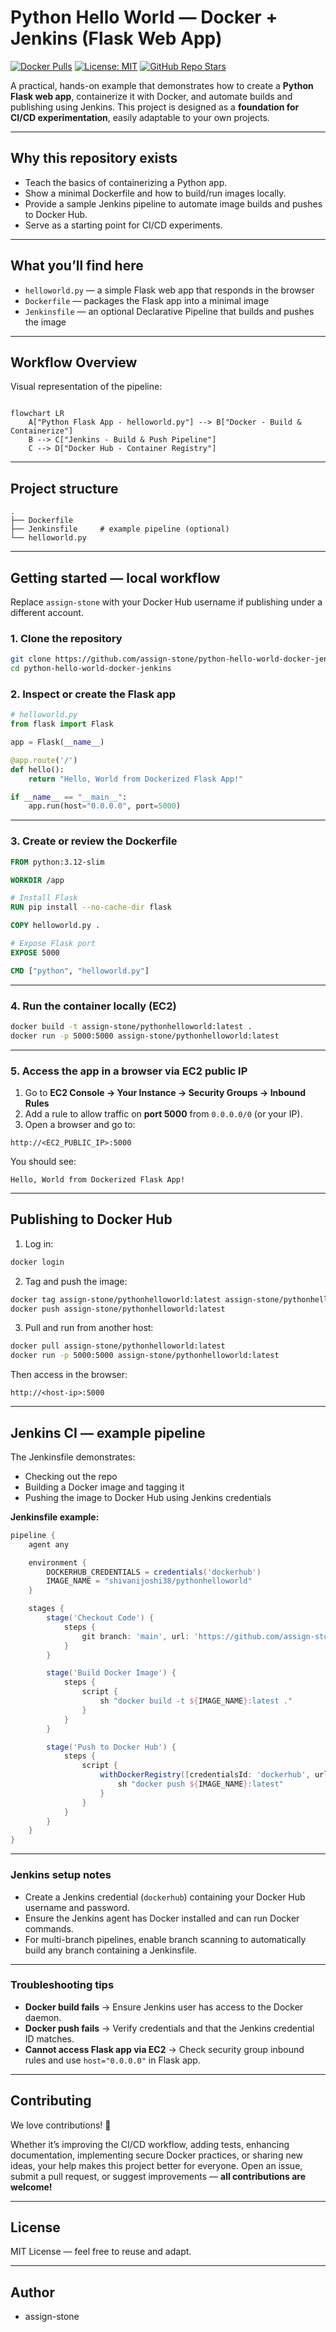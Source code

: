 # Python Hello World — Docker + Jenkins (Flask Web App)


[![Docker Pulls](https://img.shields.io/docker/pulls/shivanijoshi38/pythonhelloworld?logo=docker)](https://hub.docker.com/r/shivanijoshi38/pythonhelloworld)
[![License: MIT](https://img.shields.io/badge/License-MIT-green.svg)](LICENSE)
[![GitHub Repo Stars](https://img.shields.io/github/stars/assign-stone/python-hello-world-docker-jenkins?style=social)](https://github.com/assign-stone/python-hello-world-docker-jenkins)

A practical, hands-on example that demonstrates how to create a **Python Flask web app**, containerize it with Docker, and automate builds and publishing using Jenkins. This project is designed as a **foundation for CI/CD experimentation**, easily adaptable to your own projects.

---

## Why this repository exists

- Teach the basics of containerizing a Python app.
- Show a minimal Dockerfile and how to build/run images locally.
- Provide a sample Jenkins pipeline to automate image builds and pushes to Docker Hub.
- Serve as a starting point for CI/CD experiments.

---

## What you’ll find here

* `helloworld.py` — a simple Flask web app that responds in the browser
* `Dockerfile` — packages the Flask app into a minimal image
* `Jenkinsfile` — an optional Declarative Pipeline that builds and pushes the image

---

## Workflow Overview

Visual representation of the pipeline:

```mermaid

flowchart LR
    A["Python Flask App - helloworld.py"] --> B["Docker - Build & Containerize"]
    B --> C["Jenkins - Build & Push Pipeline"]
    C --> D["Docker Hub - Container Registry"]
```

---

## Project structure

```
.
├── Dockerfile
├── Jenkinsfile     # example pipeline (optional)
└── helloworld.py
```

---

## Getting started — local workflow

Replace `assign-stone` with your Docker Hub username if publishing under a different account.

### 1. Clone the repository

```bash
git clone https://github.com/assign-stone/python-hello-world-docker-jenkins.git
cd python-hello-world-docker-jenkins
```

### 2. Inspect or create the Flask app

```python
# helloworld.py
from flask import Flask

app = Flask(__name__)

@app.route('/')
def hello():
    return "Hello, World from Dockerized Flask App!"

if __name__ == "__main__":
    app.run(host="0.0.0.0", port=5000)
```

---

### 3. Create or review the Dockerfile

```dockerfile
FROM python:3.12-slim

WORKDIR /app

# Install Flask
RUN pip install --no-cache-dir flask

COPY helloworld.py .

# Expose Flask port
EXPOSE 5000

CMD ["python", "helloworld.py"]
```

---

### 4. Run the container locally (EC2)

```bash
docker build -t assign-stone/pythonhelloworld:latest .
docker run -p 5000:5000 assign-stone/pythonhelloworld:latest
```

---

### 5. Access the app in a browser via EC2 public IP

1. Go to **EC2 Console → Your Instance → Security Groups → Inbound Rules**
2. Add a rule to allow traffic on **port 5000** from `0.0.0.0/0` (or your IP).
3. Open a browser and go to:

```
http://<EC2_PUBLIC_IP>:5000
```

You should see:

```
Hello, World from Dockerized Flask App!
```

---

## Publishing to Docker Hub

1. Log in:

```bash
docker login
```

2. Tag and push the image:

```bash
docker tag assign-stone/pythonhelloworld:latest assign-stone/pythonhelloworld:latest
docker push assign-stone/pythonhelloworld:latest
```

3. Pull and run from another host:

```bash
docker pull assign-stone/pythonhelloworld:latest
docker run -p 5000:5000 assign-stone/pythonhelloworld:latest
```

Then access in the browser:

```
http://<host-ip>:5000
```

---

## Jenkins CI — example pipeline

The Jenkinsfile demonstrates:

* Checking out the repo
* Building a Docker image and tagging it
* Pushing the image to Docker Hub using Jenkins credentials

**Jenkinsfile example:**

```groovy
pipeline {
    agent any

    environment {
        DOCKERHUB_CREDENTIALS = credentials('dockerhub')
        IMAGE_NAME = "shivanijoshi38/pythonhelloworld"
    }

    stages {
        stage('Checkout Code') {
            steps {
                git branch: 'main', url: 'https://github.com/assign-stone/python-hello-world-docker-jenkins.git'
            }
        }

        stage('Build Docker Image') {
            steps {
                script {
                    sh "docker build -t ${IMAGE_NAME}:latest ."
                }
            }
        }

        stage('Push to Docker Hub') {
            steps {
                script {
                    withDockerRegistry([credentialsId: 'dockerhub', url: '']) {
                        sh "docker push ${IMAGE_NAME}:latest"
                    }
                }
            }
        }
    }
}
```

---

### Jenkins setup notes

* Create a Jenkins credential (`dockerhub`) containing your Docker Hub username and password.
* Ensure the Jenkins agent has Docker installed and can run Docker commands.
* For multi-branch pipelines, enable branch scanning to automatically build any branch containing a Jenkinsfile.

---

### Troubleshooting tips

* **Docker build fails** → Ensure Jenkins user has access to the Docker daemon.
* **Docker push fails** → Verify credentials and that the Jenkins credential ID matches.
* **Cannot access Flask app via EC2** → Check security group inbound rules and use `host="0.0.0.0"` in Flask app.

---

## Contributing

We love contributions! 🚀

Whether it’s improving the CI/CD workflow, adding tests, enhancing documentation, implementing secure Docker practices, or sharing new ideas, your help makes this project better for everyone. Open an issue, submit a pull request, or suggest improvements — **all contributions are welcome!**

---

## License

MIT License — feel free to reuse and adapt.

---

## Author

* assign-stone
